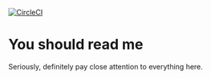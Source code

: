 [![CircleCI](https://dl.circleci.com/status-badge/img/gh/AFS-Summerside/PipscWebCrawler/tree/main.svg?style=shield)](https://dl.circleci.com/status-badge/redirect/gh/AFS-Summerside/PipscWebCrawler/tree/main)
# You should read me

Seriously, definitely pay close attention to everything here.